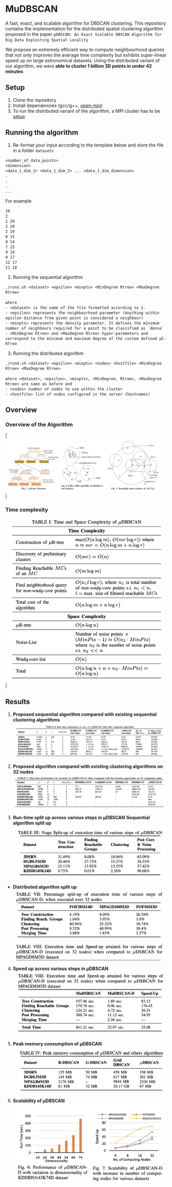 # MuDBSCAN
A fast, exact, and scalable algorithm for DBSCAN clustering.
This repository contains the implementation for the distributed spatial clustering algorithm proposed in the paper `μDBSCAN: An Exact Scalable DBSCAN Algorithm for Big Data Exploiting Spatial Locality`

We propose an extremely efficient way to compute neighbourhood queries that not only improves the average time complexity but exhibits super-linear speed up on large astronomical datasets. Using the distributed variant of our algorithm, we were **able to cluster 1 billion 3D points in under 42 minutes**

## Setup
1. Clone the repository
2. Install dependencies (gcc/g++, [open-mpi](https://www.open-mpi.org/))
3. To run the distributed variant of the algorithm, a MPI cluster has to be [setup](https://mpitutorial.com/tutorials/running-an-mpi-cluster-within-a-lan/)

## Running the algorithm
1. Re-format your input according to the template below and store the file in a folder `datasets`

```
<number_of_data_points>
<dimension>
<data_1_dim_1> <data_1_dim_2> ... <data_1_dim_dimension>
.
.
.
...
```

For example
```
10
2
1 20
2 20
2 19
8 15
8 14
7 15
9 14
9 17
12 17
11 18
```

2. Running the sequential algorithm
```shell
./runs.sh <dataset> <epsilon> <minpts> <MinDegree Rtree> <MaxDegree Rtree>

where
- <dataset> is the name of the file formatted according to 1.
- <epsilon> represents the neighbourhood parameter (Anything within epislon distance from given point is considered a neighbour)
- <minpts> represents the density parameter. It defines the minimum number of neighbours required for a point to be classified as `dense`
- <MinDegree Rtree> and <MaxDegree Rtree> hyper-parameters and correspond to the minimum and maximum degree of the custom defined μC-RTree
```

3. Running the distributed algorithm
```shell
./rund.sh <dataset> <epsilon> <minpts> <nodes> <hostfile> <MinDegree Rtree> <MaxDegree Rtree>

where <dataset>, <epsilon>, <minpts>, <MinDegree, Rtree>, <MaxDegree Rtree> are same as before and
- <nodes> number of nodes to use within the cluster
- <hostfile> list of nodes configured in the server (hostnames)

```

## Overview
### Overview of the Algorithm
| ![overview](images/overview.png) |

### Time complexity
![complexity](images/table1.png)|

## Results
1. **Proposed sequential algorithm compared with existing sequential clustering algorithms**
![sequential](images/table2.png)

2. **Proposed algorithm compared with existing clustering algorithms on 32 nodes**
![sequential](images/table5.png)

3. **Run-time split up across various steps in μDBSCAN**
**Sequential algorithm split up**
![seq](images/table3.png)

- **Distributed algorithm split up**
![dist](images/table7.png)

4. **Speed up across various steps in μDBSCAN**
![speedup](images/table8.png)

5. **Peak memory consumption of μDBSCAN**
![memory](images/table4.png)

6. **Scalability of μDBSCAN**
![scalability](images/fig6_7.png)

